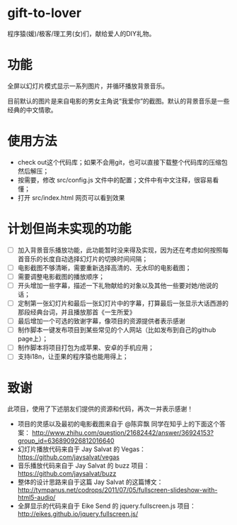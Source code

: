 # gift-to-lover

程序猿(媛)/极客/理工男(女)们，献给爱人的DIY礼物。

# 功能

全屏以幻灯片模式显示一系列图片，并循环播放背景音乐。

目前默认的图片是来自电影的男女主角说“我爱你”的截图。默认的背景音乐是一些经典的中文情歌。

# 使用方法

- check out这个代码库；如果不会用git，也可以直接下载整个代码库的压缩包然后解压；
- 按需要，修改 src/config.js 文件中的配置；文件中有中文注释，很容易看懂；
- 打开 src/index.html 网页可以看到效果

# 计划但尚未实现的功能

- [ ] 加入背景音乐播放功能，此功能暂时没来得及实现，因为还在考虑如何按照每首音乐的长度自动选择幻灯片的切换时间间隔；
- [ ] 电影截图不够清晰，需要重新选择高清的、无水印的电影截图；
- [ ] 需要调整电影截图的播放顺序；
- [ ] 开头增加一些字幕，描述一下礼物献给的对象以及其他一些要对她/他说的话；
- [ ] 定制第一张幻灯片和最后一张幻灯片中的字幕，打算最后一张显示大话西游的那段经典台词，并且播放那首《一生所爱》
- [ ] 最后增加一个可选的致谢字幕，像项目的资源提供者表示感谢
- [ ] 制作脚本一键发布项目到某些常见的个人网站（比如发布到自己的github page上）；
- [ ] 制作脚本将项目打包为成苹果、安卓的手机应用；
- [ ] 支持i18n，让歪果的程序猿也能用得上；

# 致谢

此项目，使用了下述朋友们提供的资源和代码，再次一并表示感谢！

- 项目的灵感以及最初的电影截图来自于 @陈弈飘 同学在知乎上的下面这个答案：
  http://www.zhihu.com/question/21682442/answer/36924153?group_id=636890926812016640
- 幻灯片播放代码来自于 Jay Salvat 的 Vegas： https://github.com/jaysalvat/vegas
- 音乐播放代码来自于 Jay Salvat 的 buzz 项目：https://github.com/jaysalvat/buzz
- 整体的设计思路来自于这篇 Jay Salvat 的这篇博文：
  http://tympanus.net/codrops/2011/07/05/fullscreen-slideshow-with-html5-audio/
- 全屏显示的代码来自于 Eike Send 的 jquery.fullscreen.js 项目：http://eikes.github.io/jquery.fullscreen.js/


